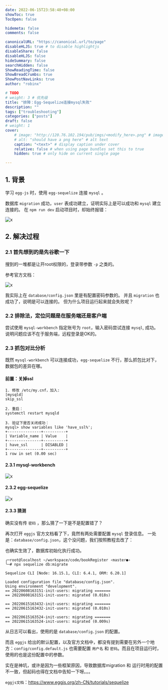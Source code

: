 ```yaml
---
date: 2022-06-15T23:58:48+08:00
showToc: true
TocOpen: false

hidemeta: false
comments: false

canonicalURL: "https://canonical.url/to/page"
disableHLJS: true # to disable highlightjs
disableShare: false
disableHLJS: false
hideSummary: false
searchHidden: false
ShowReadingTime: false
ShowBreadCrumbs: true
ShowPostNavLinks: true
author: "robinx"

# TODO
# weight: 3 # 优先级
title: "排障：Egg-Sequelize连接mysql失败"
description: ""
tags: ["troubleshooting"]
categories: ["posts"]
draft: false
# weight: 1
cover:
    # image: "http://120.76.102.194/pub/imgs/<modify_here>.png" # image path/url
    # alt: "should have a png here" # alt text
    caption: "<text>" # display caption under cover
    relative: false # when using page bundles set this to true
    hidden: true # only hide on current single page

---
```



## 1. 背景

学习 `egg-js` 时，使用 `egg-sequelize` 连接 `mysql` 。

数据库 `migration` 成功，`user` 表成功建立，证明实际上是可以成功和 `mysql` 建立连接的。
在 `npm run dev` 启动项目时，却始终报错：

![x](/images/2022-06-16-02-12-14.png)

## 2. 解决过程

### 2.1 首先想到的是先谷歌一下

搜到的一堆都是让开root权限的，登录带参数 `-p` 之类的。

参考官方文档：

![x](/images/2022-06-16-02-15-45.png)

我实际上在 `database/config.json` 里是有配置密码参数的。
并且 `migration` 也成功了，说明是可以连接的。
但为什么项目运行起来就会失败呢？


### 2.2 排除法，定位问题是在服务端还是客户端

尝试使用 `mysql-workbench` 指定账号为 `root`，输入密码尝试连接 `mysql`, 成功。
说明问题应该不在于服务端，远程登录是OK的。

### 2.3 抓包对比分析

既然 `mysql-workbench` 可以连接成功，`egg-sequelize` 不行，那么抓包比对下，数据包的差异在哪。

#### 前置：关掉ssl

```
1. 修改 /etc/my.cnf，加入:
[mysqld]
skip_ssl

2. 重启：
systemctl restart mysqld

3. 验证下是否关闭成功：
mysql> show variables like 'have_ssl%';
+---------------+----------+
| Variable_name | Value    |
+---------------+----------+
| have_ssl      | DISABLED |
+---------------+----------+
1 row in set (0.00 sec)

```


#### 2.3.1 mysql-workbench

![x](/images/2022-06-16-02-11-08.png)

#### 2.3.2 egg-sequelize

![x](/images/2022-06-16-02-11-36.png)

#### 2.3.3 猜测

确实没有传 `密码` ，那么猜了一下是不是配置错了？

再次打开 `eggjs` 官方文档看了下，竟然有两处需要配置 `mysql` 登录信息。
一处是：`database/config.json`，这个没问题，我们按照教程去改了：

也确实生效了，数据库初始化执行成功。
```
╭─root@localhost ~/workspace/code/bookRegister ‹master●› 
╰─# npx sequelize db:migrate

Sequelize CLI [Node: 16.15.1, CLI: 6.4.1, ORM: 6.20.1]

Loaded configuration file "database/config.json".
Using environment "development".
== 20220608163151-init-users: migrating =======
== 20220608163151-init-users: migrated (0.018s)

== 20220615163432-init-users: migrating =======
== 20220615163432-init-users: migrated (0.010s)

== 20220615163524-init-users: migrating =======
== 20220615163524-init-users: migrated (0.009s)
```

从日志可以看出，使用的是 `database/config.json` 的配置。

而且 `eggjs` 给出的默认配置，以及官方文档中，都没有提到需要在另外一个地方：`config/config.default.js` 也需要配置 `用户名` 和 `密码`。而且在项目运行时，使用的也是这份配置中的参数。

实在是神坑，或许是因为一些框架原因，导致数据库migration 和 运行时用的配置不一致，但起码也得在文档中告知一下呀。。。

`eggjs文档`：https://www.eggjs.org/zh-CN/tutorials/sequelize